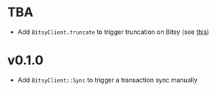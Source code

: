 # TBA

- Add `BitsyClient.truncate` to trigger truncation on Bitsy (see [this](https://github.com/ramontayag/bitsy/issues/6))

# v0.1.0

- Add `BitsyClient::Sync` to trigger a transaction sync manually
